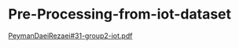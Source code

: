 # Pre-Processing-from-iot-dataset
[PeymanDaeiRezaei#31-group2-iot.pdf](https://github.com/Peyman2012/Pre-Processing-from-iot-dataset/files/13720733/PeymanDaeiRezaei.31-group2-iot.pdf)
